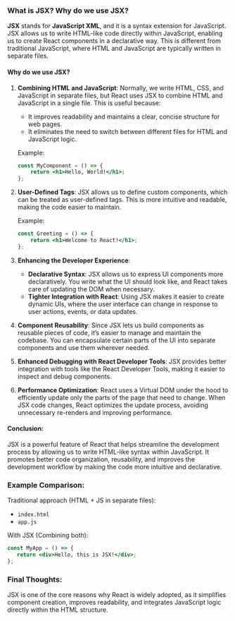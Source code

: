 
### What is JSX? Why do we use JSX?

**JSX** stands for **JavaScript XML**, and it is a syntax extension for JavaScript. JSX allows us to write HTML-like code directly within JavaScript, enabling us to create React components in a declarative way. This is different from traditional JavaScript, where HTML and JavaScript are typically written in separate files.

#### Why do we use JSX?

1. **Combining HTML and JavaScript**:
   Normally, we write HTML, CSS, and JavaScript in separate files, but React uses JSX to combine HTML and JavaScript in a single file. This is useful because:

   * It improves readability and maintains a clear, concise structure for web pages.
   * It eliminates the need to switch between different files for HTML and JavaScript logic.

   Example:

   ```jsx
   const MyComponent = () => {
       return <h1>Hello, World!</h1>;
   };
   ```

2. **User-Defined Tags**:
   JSX allows us to define custom components, which can be treated as user-defined tags. This is more intuitive and readable, making the code easier to maintain.

   Example:

   ```jsx
   const Greeting = () => {
       return <h1>Welcome to React!</h1>;
   };
   ```

3. **Enhancing the Developer Experience**:

   * **Declarative Syntax**: JSX allows us to express UI components more declaratively. You write what the UI should look like, and React takes care of updating the DOM when necessary.
   * **Tighter Integration with React**: Using JSX makes it easier to create dynamic UIs, where the user interface can change in response to user actions, events, or data updates.

4. **Component Reusability**:
   Since JSX lets us build components as reusable pieces of code, it’s easier to manage and maintain the codebase. You can encapsulate certain parts of the UI into separate components and use them wherever needed.

5. **Enhanced Debugging with React Developer Tools**:
   JSX provides better integration with tools like the React Developer Tools, making it easier to inspect and debug components.

6. **Performance Optimization**:
   React uses a Virtual DOM under the hood to efficiently update only the parts of the page that need to change. When JSX code changes, React optimizes the update process, avoiding unnecessary re-renders and improving performance.

#### Conclusion:

JSX is a powerful feature of React that helps streamline the development process by allowing us to write HTML-like syntax within JavaScript. It promotes better code organization, reusability, and improves the development workflow by making the code more intuitive and declarative.

### Example Comparison:

Traditional approach (HTML + JS in separate files):

* `index.html`
* `app.js`

With JSX (Combining both):

```jsx
const MyApp = () => {
   return <div>Hello, this is JSX!</div>;
};
```

### Final Thoughts:

JSX is one of the core reasons why React is widely adopted, as it simplifies component creation, improves readability, and integrates JavaScript logic directly within the HTML structure.